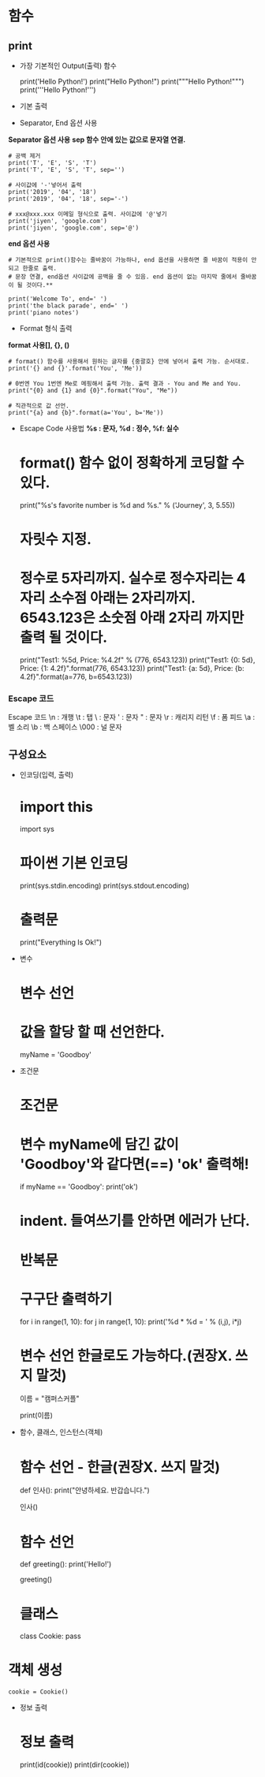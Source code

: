 # 함수

## print
- 가장 기본적인 Output(출력) 함수

    print('Hello Python!')
    print("Hello Python!")
    print("""Hello Python!""")
    print('''Hello Python!''')

- 기본 출력
- Separator, End 옵션 사용

**Separator 옵션 사용**
**sep 함수 안에 있는 값으로 문자열 연결.**

    # 공백 제거
    print('T', 'E', 'S', 'T')
    print('T', 'E', 'S', 'T', sep='')

    # 사이값에 '-'넣어서 출력
    print('2019', '04', '18')
    print('2019', '04', '18', sep='-')

    # xxx@xxx.xxx 이메일 형식으로 출력. 사이값에 '@'넣기
    print('jiyen', 'google.com')
    print('jiyen', 'google.com', sep='@')

**end 옵션 사용**
    
    # 기본적으로 print()함수는 줄바꿈이 가능하나, end 옵션을 사용하면 줄 바꿈이 적용이 안되고 한줄로 출력.
    # 문장 연결, end옵션 사이값에 공백을 줄 수 있음. end 옵션이 없는 마지막 줄에서 줄바꿈이 될 것이다.**

    print('Welcome To', end=' ')
    print('the black parade', end=' ')
    print('piano notes')

- Format 형식 출력

**format 사용[], {}, ()**

    # format() 함수를 사용해서 원하는 글자를 {중괄호} 안에 넣어서 출력 가능. 순서대로.
    print('{} and {}'.format('You', 'Me'))

    # 0번엔 You 1번엔 Me로 메핑해서 출력 가능. 출력 결과 - You and Me and You.
    print("{0} and {1} and {0}".format("You", "Me"))

    # 직관적으로 값 선언.
    print("{a} and {b}".format(a='You', b='Me'))

- Escape Code 사용법
**%s : 문자,   %d : 정수,   %f: 실수**

    # format() 함수 없이 정확하게 코딩할 수 있다.
    print("%s's favorite number is %d and %s." % ('Journey', 3, 5.55))

    # 자릿수 지정.
    # 정수로 5자리까지. 실수로 정수자리는 4자리 소수점 아래는 2자리까지. 6543.123은 소숫점 아래 2자리 까지만 출력 될 것이다.
    print("Test1: %5d, Price: %4.2f" % (776, 6543.123))
    print("Test1: {0: 5d}, Price: {1: 4.2f}".format(776, 6543.123))
    print("Test1: {a: 5d}, Price: {b: 4.2f}".format(a=776, b=6543.123))

### Escape 코드
Escape 코드
\n    : 개행
\t    : 탭
\\    : 문자
\'    : 문자
\"    : 문자
\r    : 캐리지 리턴
\f    : 폼 피드
\a    : 벨 소리
\b    : 백 스페이스
\000  : 널 문자 

## 구성요소
- 인코딩(입력, 출력)

    # import this
    import sys

    # 파이썬 기본 인코딩
    print(sys.stdin.encoding)
    print(sys.stdout.encoding)

    # 출력문
    print("Everything Is Ok!")

- 변수

    # 변수 선언
    # 값을 할당 할 때 선언한다.
    myName = 'Goodboy'

- 조건문

    # 조건문
    # 변수 myName에 담긴 값이 'Goodboy'와 같다면(==) 'ok' 출력해!
    if myName == 'Goodboy':
    print('ok') 
    # indent. 들여쓰기를 안하면 에러가 난다.

    # 반복문
    # 구구단 출력하기
    for i in range(1, 10):
    for j in range(1, 10):
        print('%d * %d = ' % (i,j), i*j)

    # 변수 선언 한글로도 가능하다.(권장X. 쓰지 말것)
    이름 = "캠퍼스커플"
    
    print(이름)

- 함수, 클래스, 인스턴스(객체)

    # 함수 선언 - 한글(권장X. 쓰지 말것)
    def 인사():
        print("안녕하세요. 반갑습니다.")

    인사()

    # 함수 선언
    def greeting():
        print('Hello!')

    greeting()

    # 클래스
    class Cookie:
        pass

# 객체 생성
    cookie = Cookie()

- 정보 출력

    # 정보 출력
    print(id(cookie))
    print(dir(cookie))